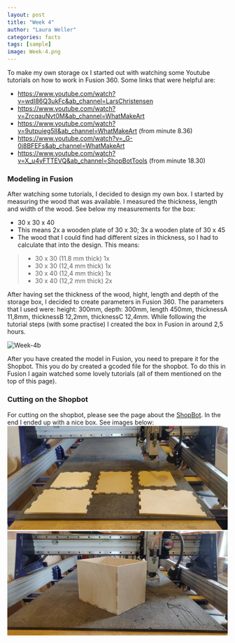 ```yaml
---
layout: post
title: "Week 4"
author: "Laura Weller"
categories: facts
tags: [sample]
image: Week-4.png
---
```


To make my own storage ox I started out with watching some Youtube tutorials on how to work in Fusion 360. Some links that were helpful are:
- https://www.youtube.com/watch?v=wdI86Q3ukFc&ab_channel=LarsChristensen
- https://www.youtube.com/watch?v=ZrcqauNvt0M&ab_channel=WhatMakeArt
- https://www.youtube.com/watch?v=9utpuieg5lI&ab_channel=WhatMakeArt (from minute 8.36)
- https://www.youtube.com/watch?v=_G-0i8BFEFs&ab_channel=WhatMakeArt
- https://www.youtube.com/watch?v=X_u4vFTTEVQ&ab_channel=ShopBotTools (from minute 18.30)



### Modeling in Fusion
After watching some tutorials, I decided to design my own box. I started by measuring the wood that was available. I measured the thickness, length and width of the wood. See below my measurements for the box:
- 30 x 30 x 40
- This means 2x a wooden plate of 30 x 30; 3x a wooden plate of 30 x 45
- The wood that I could find had different sizes in thickness, so I had to calculate that into the design. This means:
> - 30 x 30 (11.8 mm thick) 1x
> - 30 x 30 (12,4 mm thick) 1x
> - 30 x 40 (12,4 mm thick) 1x
> - 30 x 40 (12,2 mm thick) 2x

After having set the thickness of the wood, hight, length and depth of the storage box, I decided to create parameters in Fusion 360. The parameters that I used were: height: 300mm, depth: 300mm, length 450mm, thicknessA 11,8mm, thicknessB 12,2mm, thicknessC 12,4mm. While following the tutorial steps (with some practise) I created the box in Fusion in around 2,5 hours.

<img src="./assets/img/Week-4b.png" alt="Week-4b">

After you have created the model in Fusion, you need to prepare it for the Shopbot. This you do by created a gcoded file for the shopbot. To do this in Fusion I again watched some lovely tutorials (all of them mentioned on the top of this page). 

### Cutting on the Shopbot
For cutting on the shopbot, please see the page about the [ShopBot](shopbot). In the end I ended up with a nice box. See images below:
<img src="./assets/img/Week-4d.jpg" alt="Week-4d">
<img src="./assets/img/Week-4c.jpg" alt="Week-4c">